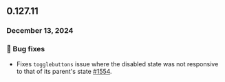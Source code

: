 ## 0.127.11

### December 13, 2024

### 🐛 Bug fixes

- Fixes `togglebuttons` issue where the disabled state was not responsive to that of its parent's state [#1554](https://github.com/formkit/formkit/issues/1554).